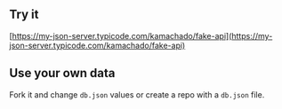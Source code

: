 ## Try it

[https://my-json-server.typicode.com/kamachado/fake-api](https://my-json-server.typicode.com/kamachado/fake-api)

## Use your own data

Fork it and change `db.json` values or create a repo with a `db.json` file.
